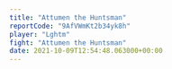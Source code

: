 ```yaml
---
title: "Attumen the Huntsman"
reportCode: "9AfVWmKt2b34yk8h"
player: "Lghtm"
fight: "Attumen the Huntsman"
date: 2021-10-09T12:54:48.063000+00:00
---
```

